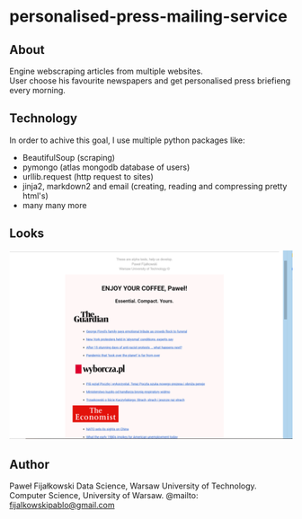 # personalised-press-mailing-service
## About
Engine webscraping articles from multiple websites.  
User choose his favourite newspapers and get personalised press briefieng every morning.  
## Technology
In order to achive this goal, I use multiple python packages like:
* BeautifulSoup (scraping)
* pymongo (atlas mongodb database of users)
* urllib.request (http request to sites)
* jinja2, markdown2 and email (creating, reading and compressing pretty html's)
* many many more
## Looks
![looks](press-look.PNG)
## Author
Paweł Fijałkowski
Data Science, Warsaw University of Technology.
Computer Science, University of Warsaw.
@mailto: fijalkowskipablo@gmail.com
